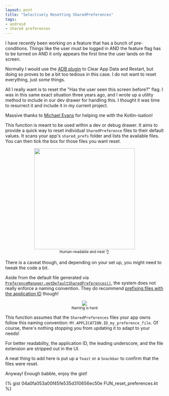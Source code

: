 ```yaml
---
layout: post
title: "Selectively Resetting SharedPreferences"
tags:
- android
- shared preferences
---
```

I have recently been working on a feature that has a bunch of pre-conditions. Things like the user must be logged in AND the feature flag has to be turned on AND it only appears the first time the user lands on the screen.

Normally I would use the [ADB plugin](https://plugins.jetbrains.com/plugin/7380-adb-idea) to Clear App Data and Restart, but doing so proves to be a bit too tedious in this case. I do not want to reset everything, just _some_ things.

All I really want is to reset the "Has the user seen this screen before?" flag. I was in this same exact situation three years ago, and I wrote up a utility method to include in our dev drawer for handling this. I thought it was time to resurrect it and include it in my current project.  

Massive thanks to [Michael Evans](https://twitter.com/m_evans10) for helping me with the Kotlin-isation!    

This function is meant to be used within a dev or debug drawer. It aims to provide a quick way to reset individual `SharedPreference` files to their default values. It scans your app's `shared_prefs` folder and lists the available files. You can then tick the box for those files you want reset.  

<p style="text-align: center"><a href="{{ site.baseurl }}/assets/reset_prefs/alert_choose_file.png"><img src="{{ site.baseurl }}/assets/reset_prefs/alert_choose_file.png" width="320"></a><br />
<small>Human-readable and neat 👌</small></p>  

There is a caveat though, and depending on your set up, you might need to tweak the code a bit.  

Aside from the default file generated via [`PreferenceManager.getDefaultSharedPreferences()`](https://developer.android.com/reference/android/preference/PreferenceManager.html#getDefaultSharedPreferences(android.content.Context)), the system does not really enforce a naming convention. They _do_ recommend [prefixing files with the application ID](https://developer.android.com/training/data-storage/shared-preferences#GetSharedPreferences) though!  

<p style="text-align: center"><a href="{{ site.baseurl }}/assets/reset_prefs/device_explorer.png"><img src="{{ site.baseurl }}/assets/reset_prefs/device_explorer.png"></a><br />
<small>Naming is hard</small></p>  

This function assumes that the `SharedPreferences` files your app owns follow this naming convention: `MY.APPLICATION.ID_my_preference_file`. Of course, there's nothing stopping you from updating it to adapt to your needs!  

For better readability, the application ID, the leading underscore, and the file extension are stripped out in the UI.  

A neat thing to add here is put up a `Toast` or a `Snackbar` to confirm that the files were reset.    

Anyway! Enough babble, enjoy the gist!  

{% gist 04a0fa053a00f45fe535d310656ec50e FUN_reset_preferences.kt %}
